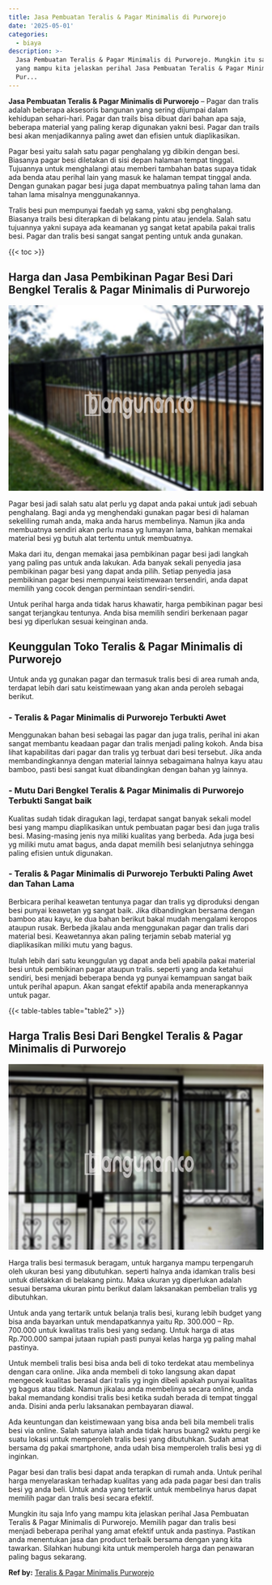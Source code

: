 ```yaml
---
title: Jasa Pembuatan Teralis & Pagar Minimalis di Purworejo
date: '2025-05-01'
categories:
  - biaya
description: >-
  Jasa Pembuatan Teralis & Pagar Minimalis di Purworejo. Mungkin itu saja Info
  yang mampu kita jelaskan perihal Jasa Pembuatan Teralis & Pagar Minimalis di
  Pur...
---
```


**Jasa Pembuatan Teralis & Pagar Minimalis di Purworejo** – Pagar dan tralis adalah beberapa aksesoris bangunan yang sering dijumpai dalam kehidupan sehari-hari. Pagar dan trails bisa dibuat dari bahan apa saja, beberapa material yang paling kerap digunakan yakni besi. Pagar dan trails besi akan menjadikannya paling awet dan efisien untuk diaplikasikan.

Pagar besi yaitu salah satu pagar penghalang yg dibikin dengan besi. Biasanya pagar besi diletakan di sisi depan halaman tempat tinggal. Tujuannya untuk menghalangi atau memberi tambahan batas supaya tidak ada benda atau perihal lain yang masuk ke halaman tempat tinggal anda. Dengan gunakan pagar besi juga dapat membuatnya paling tahan lama dan tahan lama misalnya menggunakannya.

Tralis besi pun mempunyai faedah yg sama, yakni sbg penghalang. Biasanya trails besi diterapkan di belakang pintu atau jendela. Salah satu tujuannya yakni supaya ada keamanan yg sangat ketat apabila pakai tralis besi. Pagar dan tralis besi sangat sangat penting untuk anda gunakan.

{{< toc >}}

## Harga dan Jasa Pembikinan Pagar Besi Dari Bengkel Teralis & Pagar Minimalis di Purworejo

![Jasa Pembuatan Teralis & Pagar Minimalis di Purworejo](/images/pagar-minimalis-murah-63.png)

Pagar besi jadi salah satu alat perlu yg dapat anda pakai untuk jadi sebuah penghalang. Bagi anda yg menghendaki gunakan pagar besi di halaman sekeliling rumah anda, maka anda harus membelinya. Namun jika anda membuatnya sendiri akan perlu masa yg lumayan lama, bahkan memakai material besi yg butuh alat tertentu untuk membuatnya.

Maka dari itu, dengan memakai jasa pembikinan pagar besi jadi langkah yang paling pas untuk anda lakukan. Ada banyak sekali penyedia jasa pembikinan pagar besi yang dapat anda pilih. Setiap penyedia jasa pembikinan pagar besi mempunyai keistimewaan tersendiri, anda dapat memilih yang cocok dengan permintaan sendiri-sendiri.

Untuk perihal harga anda tidak harus khawatir, harga pembikinan pagar besi sangat terjangkau tentunya. Anda bisa memilih sendiri berkenaan pagar besi yg diperlukan sesuai keinginan anda.

## Keunggulan Toko Teralis & Pagar Minimalis di Purworejo

Untuk anda yg gunakan pagar dan termasuk tralis besi di area rumah anda, terdapat lebih dari satu keistimewaan yang akan anda peroleh sebagai berikut.

### \- Teralis & Pagar Minimalis di Purworejo Terbukti Awet

Menggunakan bahan besi sebagai las pagar dan juga tralis, perihal ini akan sangat membantu keadaan pagar dan tralis menjadi paling kokoh. Anda bisa lihat kapabilitas dari pagar dan tralis yg terbuat dari besi tersebut. Jika anda membandingkannya dengan material lainnya sebagaimana halnya kayu atau bamboo, pasti besi sangat kuat dibandingkan dengan bahan yg lainnya.

### \- Mutu Dari Bengkel Teralis & Pagar Minimalis di Purworejo Terbukti Sangat baik

Kualitas sudah tidak diragukan lagi, terdapat sangat banyak sekali model besi yang mampu diaplikasikan untuk pembuatan pagar besi dan juga tralis besi. Masing-masing jenis nya miliki kualitas yang berbeda. Ada juga besi yg miliki mutu amat bagus, anda dapat memilih besi selanjutnya sehingga paling efisien untuk digunakan.

### \- Teralis & Pagar Minimalis di Purworejo Terbukti Paling Awet dan Tahan Lama

Berbicara perihal keawetan tentunya pagar dan tralis yg diproduksi dengan besi punyai keawetan yg sangat baik. Jika dibandingkan bersama dengan bamboo atau kayu, ke dua bahan berikut bakal mudah mengalami keropos ataupun rusak. Berbeda jikalau anda menggunakan pagar dan tralis dari material besi. Keawetannya akan paling terjamin sebab material yg diaplikasikan miliki mutu yang bagus.

Itulah lebih dari satu keunggulan yg dapat anda beli apabila pakai material besi untuk pembikinan pagar ataupun tralis. seperti yang anda ketahui sendiri, besi menjadi beberapa benda yg punyai kemampuan sangat baik untuk perihal apapun. Akan sangat efektif apabila anda menerapkannya untuk pagar.

{{< table-tables table="table2" >}}

## Harga Tralis Besi Dari Bengkel Teralis & Pagar Minimalis di Purworejo

![Jasa Pembuatan Teralis & Pagar Minimalis di Purworejo](/images/teralis-minimalis-murah-45.png)

Harga tralis besi termasuk beragam, untuk harganya mampu terpengaruh oleh ukuran besi yang dibutuhkan. seperti halnya anda idamkan tralis besi untuk diletakkan di belakang pintu. Maka ukuran yg diperlukan adalah sesuai bersama ukuran pintu berikut dalam laksanakan pembelian tralis yg dibutuhkan.

Untuk anda yang tertarik untuk belanja tralis besi, kurang lebih budget yang bisa anda bayarkan untuk mendapatkannya yaitu Rp. 300.000 – Rp. 700.000 untuk kwalitas tralis besi yang sedang. Untuk harga di atas Rp.700.000 sampai jutaan rupiah pasti punyai kelas harga yg paling mahal pastinya.

Untuk membeli tralis besi bisa anda beli di toko terdekat atau membelinya dengan cara online. Jika anda membeli di toko langsung akan dapat mengecek kualitas berasal dari tralis yg ingin dibeli apakah punyai kualitas yg bagus atau tidak. Namun jikalau anda membelinya secara online, anda bakal memandang kondisi tralis besi ketika sudah berada di tempat tinggal anda. Disini anda perlu laksanakan pembayaran diawal.

Ada keuntungan dan keistimewaan yang bisa anda beli bila membeli tralis besi via online. Salah satunya ialah anda tidak harus buang2 waktu pergi ke suatu lokasi untuk memperoleh tralis besi yang dibutuhkan. Sudah amat bersama dg pakai smartphone, anda udah bisa memperoleh tralis besi yg di inginkan.

Pagar besi dan tralis besi dapat anda terapkan di rumah anda. Untuk perihal harga menyelaraskan terhadap kualitas yang ada pada pagar besi dan tralis besi yg anda beli. Untuk anda yang tertarik untuk membelinya harus dapat memilih pagar dan tralis besi secara efektif.

Mungkin itu saja Info yang mampu kita jelaskan perihal Jasa Pembuatan Teralis & Pagar Minimalis di Purworejo. Memilih pagar dan tralis besi menjadi beberapa perihal yang amat efektif untuk anda pastinya. Pastikan anda menentukan jasa dan product terbaik bersama dengan yang kita tawarkan. Silahkan hubungi kita untuk memperoleh harga dan penawaran paling bagus sekarang.

**Ref by:** [Teralis & Pagar Minimalis Purworejo](https://id.wikipedia.org/wiki/Teralis)
